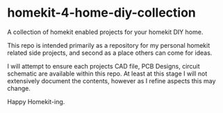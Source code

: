 # homekit-4-home-diy-collection
A collection of homekit enabled projects for your homekit DIY home.

This repo is intended primarily as a repository for my personal homekit related side projects, and second as a place others can come for ideas. 

I will attempt to ensure each projects CAD file, PCB Designs, circuit schematic are available within this repo.
At least at this stage I will not extensively document the contents, however as I refine aspects this may change.  

Happy Homekit-ing.
